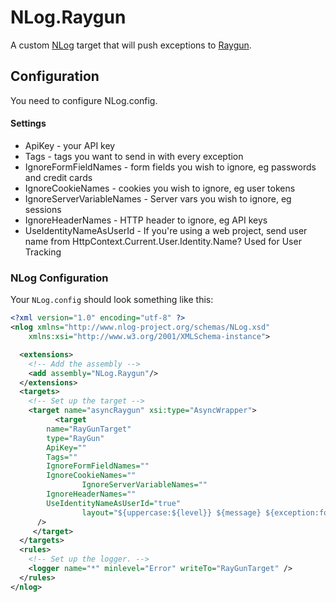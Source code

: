 NLog.Raygun
===========

A custom [NLog] target that will push exceptions to [Raygun].

[NLog]: http://nlog-project.org/
[Raygun]: http://raygun.io/

## Configuration

You need to configure NLog.config.

#### Settings

* ApiKey - your API key
* Tags - tags you want to send in with every exception
* IgnoreFormFieldNames - form fields you wish to ignore, eg passwords and credit cards
* IgnoreCookieNames - cookies you wish to ignore, eg user tokens
* IgnoreServerVariableNames - Server vars you wish to ignore, eg sessions
* IgnoreHeaderNames - HTTP header to ignore, eg API keys
* UseIdentityNameAsUserId - If you're using a web project, send user name from HttpContext.Current.User.Identity.Name? Used for User Tracking

### NLog Configuration

Your `NLog.config` should look something like this:

```xml
<?xml version="1.0" encoding="utf-8" ?>
<nlog xmlns="http://www.nlog-project.org/schemas/NLog.xsd"
    xmlns:xsi="http://www.w3.org/2001/XMLSchema-instance">

  <extensions>
    <!-- Add the assembly -->
    <add assembly="NLog.Raygun"/>
  </extensions>
  <targets>
    <!-- Set up the target -->
    <target name="asyncRaygun" xsi:type="AsyncWrapper">
		  <target 
        name="RayGunTarget" 
        type="RayGun" 
        ApiKey="" 
        Tags="" 
        IgnoreFormFieldNames="" 
        IgnoreCookieNames=""
				IgnoreServerVariableNames="" 
        IgnoreHeaderNames=""
        UseIdentityNameAsUserId="true"
				layout="${uppercase:${level}} ${message} ${exception:format=ToString,StackTrace}${newline}"
      />
	 </target>
  </targets>
  <rules>
    <!-- Set up the logger. -->
    <logger name="*" minlevel="Error" writeTo="RayGunTarget" />
  </rules>
</nlog>
```
